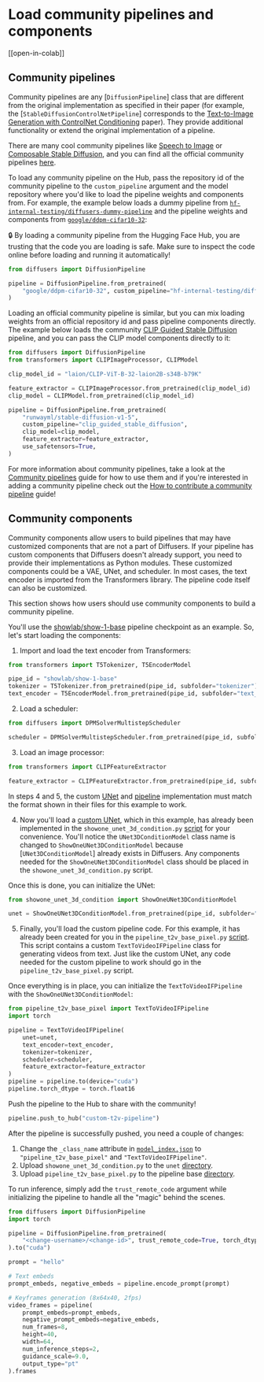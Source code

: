 <!--Copyright 2023 The HuggingFace Team. All rights reserved.

Licensed under the Apache License, Version 2.0 (the "License"); you may not use this file except in compliance with
the License. You may obtain a copy of the License at

http://www.apache.org/licenses/LICENSE-2.0

Unless required by applicable law or agreed to in writing, software distributed under the License is distributed on
an "AS IS" BASIS, WITHOUT WARRANTIES OR CONDITIONS OF ANY KIND, either express or implied. See the License for the
specific language governing permissions and limitations under the License.
-->

# Load community pipelines and components

[[open-in-colab]]

## Community pipelines

Community pipelines are any [`DiffusionPipeline`] class that are different from the original implementation as specified in their paper (for example, the [`StableDiffusionControlNetPipeline`] corresponds to the [Text-to-Image Generation with ControlNet Conditioning](https://arxiv.org/abs/2302.05543) paper). They provide additional functionality or extend the original implementation of a pipeline.

There are many cool community pipelines like [Speech to Image](https://github.com/huggingface/diffusers/tree/main/examples/community#speech-to-image) or [Composable Stable Diffusion](https://github.com/huggingface/diffusers/tree/main/examples/community#composable-stable-diffusion), and you can find all the official community pipelines [here](https://github.com/huggingface/diffusers/tree/main/examples/community).

To load any community pipeline on the Hub, pass the repository id of the community pipeline to the `custom_pipeline` argument and the model repository where you'd like to load the pipeline weights and components from. For example, the example below loads a dummy pipeline from [`hf-internal-testing/diffusers-dummy-pipeline`](https://huggingface.co/hf-internal-testing/diffusers-dummy-pipeline/blob/main/pipeline.py) and the pipeline weights and components from [`google/ddpm-cifar10-32`](https://huggingface.co/google/ddpm-cifar10-32):

<Tip warning={true}>

🔒 By loading a community pipeline from the Hugging Face Hub, you are trusting that the code you are loading is safe. Make sure to inspect the code online before loading and running it automatically!

</Tip>

```py
from diffusers import DiffusionPipeline

pipeline = DiffusionPipeline.from_pretrained(
    "google/ddpm-cifar10-32", custom_pipeline="hf-internal-testing/diffusers-dummy-pipeline", use_safetensors=True
)
```

Loading an official community pipeline is similar, but you can mix loading weights from an official repository id and pass pipeline components directly. The example below loads the community [CLIP Guided Stable Diffusion](https://github.com/huggingface/diffusers/tree/main/examples/community#clip-guided-stable-diffusion) pipeline, and you can pass the CLIP model components directly to it:

```py
from diffusers import DiffusionPipeline
from transformers import CLIPImageProcessor, CLIPModel

clip_model_id = "laion/CLIP-ViT-B-32-laion2B-s34B-b79K"

feature_extractor = CLIPImageProcessor.from_pretrained(clip_model_id)
clip_model = CLIPModel.from_pretrained(clip_model_id)

pipeline = DiffusionPipeline.from_pretrained(
    "runwayml/stable-diffusion-v1-5",
    custom_pipeline="clip_guided_stable_diffusion",
    clip_model=clip_model,
    feature_extractor=feature_extractor,
    use_safetensors=True,
)
```

For more information about community pipelines, take a look at the [Community pipelines](custom_pipeline_examples) guide for how to use them and if you're interested in adding a community pipeline check out the [How to contribute a community pipeline](contribute_pipeline) guide!

## Community components

Community components allow users to build pipelines that may have customized components that are not a part of Diffusers. If your pipeline has custom components that Diffusers doesn't already support, you need to provide their implementations as Python modules. These customized components could be a VAE, UNet, and scheduler. In most cases, the text encoder is imported from the Transformers library. The pipeline code itself can also be customized.

This section shows how users should use community components to build a community pipeline.

You'll use the [showlab/show-1-base](https://huggingface.co/showlab/show-1-base) pipeline checkpoint as an example. So, let's start loading the components:

1. Import and load the text encoder from Transformers:

```python
from transformers import T5Tokenizer, T5EncoderModel

pipe_id = "showlab/show-1-base"
tokenizer = T5Tokenizer.from_pretrained(pipe_id, subfolder="tokenizer")
text_encoder = T5EncoderModel.from_pretrained(pipe_id, subfolder="text_encoder")
```

2. Load a scheduler:

```python
from diffusers import DPMSolverMultistepScheduler

scheduler = DPMSolverMultistepScheduler.from_pretrained(pipe_id, subfolder="scheduler")
```

3. Load an image processor:

```python
from transformers import CLIPFeatureExtractor

feature_extractor = CLIPFeatureExtractor.from_pretrained(pipe_id, subfolder="feature_extractor")
```

<Tip warning={true}>

In steps 4 and 5, the custom [UNet](https://github.com/showlab/Show-1/blob/main/showone/models/unet_3d_condition.py) and [pipeline](https://huggingface.co/sayakpaul/show-1-base-with-code/blob/main/unet/showone_unet_3d_condition.py) implementation must match the format shown in their files for this example to work.

</Tip>

4. Now you'll load a [custom UNet](https://github.com/showlab/Show-1/blob/main/showone/models/unet_3d_condition.py), which in this example, has already been implemented in the `showone_unet_3d_condition.py` [script](https://huggingface.co/sayakpaul/show-1-base-with-code/blob/main/unet/showone_unet_3d_condition.py) for your convenience. You'll notice the `UNet3DConditionModel` class name is changed to `ShowOneUNet3DConditionModel` because [`UNet3DConditionModel`] already exists in Diffusers. Any components needed for the `ShowOneUNet3DConditionModel` class should be placed in the `showone_unet_3d_condition.py` script.

Once this is done, you can initialize the UNet:

```python
from showone_unet_3d_condition import ShowOneUNet3DConditionModel

unet = ShowOneUNet3DConditionModel.from_pretrained(pipe_id, subfolder="unet")
```

5. Finally, you'll load the custom pipeline code. For this example, it has already been created for you in the `pipeline_t2v_base_pixel.py` [script](https://huggingface.co/sayakpaul/show-1-base-with-code/blob/main/pipeline_t2v_base_pixel.py). This script contains a custom `TextToVideoIFPipeline` class for generating videos from text. Just like the custom UNet, any code needed for the custom pipeline to work should go in the `pipeline_t2v_base_pixel.py` script. 

Once everything is in place, you can initialize the `TextToVideoIFPipeline` with the `ShowOneUNet3DConditionModel`:

```python
from pipeline_t2v_base_pixel import TextToVideoIFPipeline
import torch

pipeline = TextToVideoIFPipeline(
    unet=unet, 
    text_encoder=text_encoder, 
    tokenizer=tokenizer, 
    scheduler=scheduler, 
    feature_extractor=feature_extractor
)
pipeline = pipeline.to(device="cuda")
pipeline.torch_dtype = torch.float16
```

Push the pipeline to the Hub to share with the community!

```python
pipeline.push_to_hub("custom-t2v-pipeline")
```

After the pipeline is successfully pushed, you need a couple of changes:

1. Change the `_class_name` attribute in [`model_index.json`](https://huggingface.co/sayakpaul/show-1-base-with-code/blob/main/model_index.json#L2) to `"pipeline_t2v_base_pixel"` and `"TextToVideoIFPipeline"`.
2. Upload `showone_unet_3d_condition.py` to the `unet` [directory](https://huggingface.co/sayakpaul/show-1-base-with-code/blob/main/unet/showone_unet_3d_condition.py).
3. Upload `pipeline_t2v_base_pixel.py` to the pipeline base [directory](https://huggingface.co/sayakpaul/show-1-base-with-code/blob/main/unet/showone_unet_3d_condition.py).

To run inference, simply add the `trust_remote_code` argument while initializing the pipeline to handle all the "magic" behind the scenes.

```python
from diffusers import DiffusionPipeline
import torch

pipeline = DiffusionPipeline.from_pretrained(
    "<change-username>/<change-id>", trust_remote_code=True, torch_dtype=torch.float16
).to("cuda")

prompt = "hello"

# Text embeds
prompt_embeds, negative_embeds = pipeline.encode_prompt(prompt)

# Keyframes generation (8x64x40, 2fps)
video_frames = pipeline(
    prompt_embeds=prompt_embeds,
    negative_prompt_embeds=negative_embeds,
    num_frames=8,
    height=40,
    width=64,
    num_inference_steps=2,
    guidance_scale=9.0,
    output_type="pt"
).frames
```